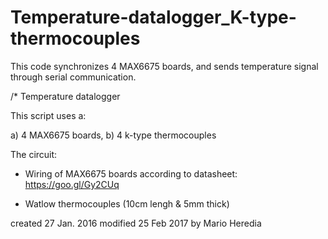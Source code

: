 # Temperature-datalogger_K-type-thermocouples
This code synchronizes 4 MAX6675 boards, and sends temperature signal through serial communication.

/*
		       Temperature datalogger
 
This script uses a: 

a) 4 MAX6675 boards, 
b) 4 k-type thermocouples 

 
 The circuit:
 * Wiring of MAX6675 boards according to 
   datasheet: https://goo.gl/Gy2CUq

 * Watlow thermocouples (10cm lengh & 5mm thick)

 
 created 27 Jan. 2016
 modified 25 Feb  2017
 by Mario Heredia
